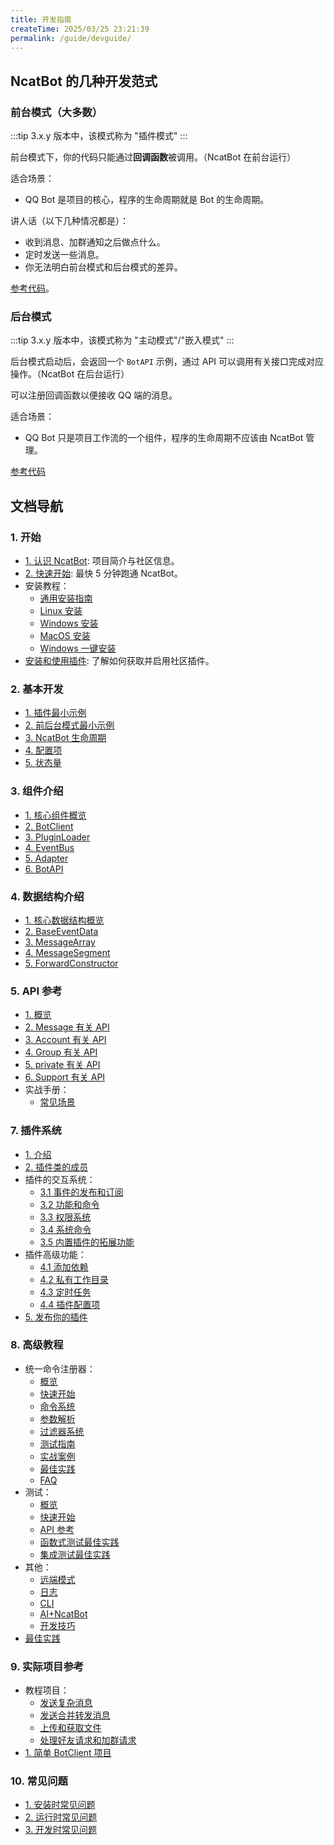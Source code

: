 ```yaml
---
title: 开发指南
createTime: 2025/03/25 23:21:39
permalink: /guide/devguide/
---
```



## NcatBot 的几种开发范式

### 前台模式（大多数）

:::tip
3.x.y 版本中，该模式称为 "插件模式"
:::

前台模式下，你的代码只能通过**回调函数**被调用。（NcatBot 在前台运行）

适合场景：
- QQ Bot 是项目的核心，程序的生命周期就是 Bot 的生命周期。

讲人话（以下几种情况都是）：
- 收到消息、加群通知之后做点什么。
- 定时发送一些消息。
- 你无法明白前台模式和后台模式的差异。

[参考代码](./3.%20安装教程/2.%20Linux%20安装.md#执行代码)。

### 后台模式

:::tip
3.x.y 版本中，该模式称为 "主动模式"/"嵌入模式"
:::

后台模式启动后，会返回一个 `BotAPI` 示例，通过 API 可以调用有关接口完成对应操作。（NcatBot 在后台运行）

可以注册回调函数以便接收 QQ 端的消息。

适合场景：
- QQ Bot 只是项目工作流的一个组件，程序的生命周期不应该由 NcatBot 管理。

[参考代码](./3.%20安装教程/1%20通用安装指南.md#hello-ncatbot)


## 文档导航

### 1. 开始

- [1. 认识 NcatBot](./1.%20认识%20NcatBot.md): 项目简介与社区信息。
- [2. 快速开始](./2.%20快速开始.md): 最快 5 分钟跑通 NcatBot。
- 安装教程：
  - [通用安装指南](./3.%20安装教程/1%20通用安装指南.md)
  - [Linux 安装](./3.%20安装教程/2.%20Linux%20安装.md)
  - [Windows 安装](./3.%20安装教程/3.%20Windows%20安装.md)
  - [MacOS 安装](./3.%20安装教程/4.%20MacOS%20安装.md)
  - [Windows 一键安装](./3.%20安装教程/5.%20Windows%20一键安装.md)
- [安装和使用插件](./4.%20安装和使用插件.md): 了解如何获取并启用社区插件。

### 2. 基本开发

- [1. 插件最小示例](../2.%20基本开发/1.%20插件最小示例.md)
- [2. 前后台模式最小示例](../2.%20基本开发/2.%20前后台模式最小示例.md)
- [3. NcatBot 生命周期](../2.%20基本开发/3.%20NcatBot%20生命周期.md)
- [4. 配置项](../2.%20基本开发/4.%20配置项.md)
- [5. 状态量](../2.%20基本开发/5.%20状态量.md)

### 3. 组件介绍

- [1. 核心组件概览](../3.%20组件介绍/1.%20核心组件概览.md)
- [2. BotClient](../3.%20组件介绍/2.%20BotClient.md)
- [3. PluginLoader](../3.%20组件介绍/3.%20PluginLoader.md)
- [4. EventBus](../3.%20组件介绍/4.%20EventBus.md)
- [5. Adapter](../3.%20组件介绍/5.%20Adapter.md)
- [6. BotAPI](../3.%20组件介绍/6.%20BotAPI.md)

### 4. 数据结构介绍

- [1. 核心数据结构概览](../4.%20数据结构介绍/1.%20核心数据结构概览.md)
- [2. BaseEventData](../4.%20数据结构介绍/2.%20BaseEventData.md)
- [3. MessageArray](../4.%20数据结构介绍/3.%20MessageArray.md)
- [4. MessageSegment](../4.%20数据结构介绍/4.%20MessageSegment.md)
- [5. ForwardConstructor](../4.%20数据结构介绍/5.%20ForwardConstructor.md)

### 5. API 参考

- [1. 概览](../5.%20API%20参考/1.%20概览.md)
- [2. Message 有关 API](../5.%20API%20参考/2.%20Message%20有关%20API.md)
- [3. Account 有关 API](../5.%20API%20参考/3.%20Account%20有关%20API.md)
- [4. Group 有关 API](../5.%20API%20参考/4.%20Group%20有关%20API.md)
- [5. private 有关 API](../5.%20API%20参考/5.%20private%20有关%20API.md)
- [6. Support 有关 API](../5.%20API%20参考/6.%20Support%20有关%20API.md)
- 实战手册：
  - [常见场景](../5.%20API%20参考/7.%20实战手册/1.%20常见场景.md)

### 7. 插件系统

- [1. 介绍](../7.%20插件系统/1.%20介绍.md)
- [2. 插件类的成员](../7.%20插件系统/2.%20插件类的成员.md)
- 插件的交互系统：
  - [3.1 事件的发布和订阅](../7.%20插件系统/3.%20插件的交互系统/3.1%20事件的发布和订阅.md)
  - [3.2 功能和命令](../7.%20插件系统/3.%20插件的交互系统/3.2%20功能和命令.md)
  - [3.3 权限系统](../7.%20插件系统/3.%20插件的交互系统/3.3%20权限系统.md)
  - [3.4 系统命令](../7.%20插件系统/3.%20插件的交互系统/3.4%20系统命令.md)
  - [3.5 内置插件的拓展功能](../7.%20插件系统/3.%20插件的交互系统/3.5%20内置插件的拓展功能.md)
- 插件高级功能：
  - [4.1 添加依赖](../7.%20插件系统/4.%20插件高级功能/4.1.%20添加依赖.md)
  - [4.2 私有工作目录](../7.%20插件系统/4.%20插件高级功能/4.2%20私有工作目录.md)
  - [4.3 定时任务](../7.%20插件系统/4.%20插件高级功能/4.3%20定时任务.md)
  - [4.4 插件配置项](../7.%20插件系统/4.%20插件高级功能/4.4%20插件配置项.md)
- [5. 发布你的插件](../7.%20插件系统/5.%20发布你的插件.md)

### 8. 高级教程

- 统一命令注册器：
  - [概览](../8.%20高级教程/1.%20统一命令注册器/1.%20概览.md)
  - [快速开始](../8.%20高级教程/1.%20统一命令注册器/2.%20快速开始.md)
  - [命令系统](../8.%20高级教程/1.%20统一命令注册器/3.%20命令系统.md)
  - [参数解析](../8.%20高级教程/1.%20统一命令注册器/4.%20参数解析.md)
  - [过滤器系统](../8.%20高级教程/1.%20统一命令注册器/5.%20过滤器系统.md)
  - [测试指南](../8.%20高级教程/1.%20统一命令注册器/6.%20测试指南.md)
  - [实战案例](../8.%20高级教程/1.%20统一命令注册器/7.%20实战案例.md)
  - [最佳实践](../8.%20高级教程/1.%20统一命令注册器/8.%20最佳实践.md)
  - [FAQ](../8.%20高级教程/1.%20统一命令注册器/9.%20FAQ.md)
- 测试：
  - [概览](../8.%20高级教程/2.%20测试/1.%20概览.md)
  - [快速开始](../8.%20高级教程/2.%20测试/2.%20快速开始.md)
  - [API 参考](../8.%20高级教程/2.%20测试/3.%20API%20参考.md)
  - [函数式测试最佳实践](../8.%20高级教程/2.%20测试/4.%20函数式测试最佳实践.md)
  - [集成测试最佳实践](../8.%20高级教程/2.%20测试/5.%20集成测试最佳实践.md)
- 其他：
  - [远端模式](../8.%20高级教程/3.%20其他/1.%20远端模式.md)
  - [日志](../8.%20高级教程/3.%20其他/2.%20日志.md)
  - [CLI](../8.%20高级教程/3.%20其他/3.%20CLI.md)
  - [AI+NcatBot](../8.%20高级教程/3.%20其他/4.%20AI+NcatBot.md)
  - [开发技巧](../8.%20高级教程/3.%20其他/5.%20开发技巧.md)
- [最佳实践](../8.%20高级教程/4.%20最佳实践.md)

### 9. 实际项目参考

- 教程项目：
  - [发送复杂消息](../9.%20实际项目参考/教程项目/1.%20发送复杂消息.md)
  - [发送合并转发消息](../9.%20实际项目参考/教程项目/2.%20发送合并转发消息.md)
  - [上传和获取文件](../9.%20实际项目参考/教程项目/3.%20上传和获取文件.md)
  - [处理好友请求和加群请求](../9.%20实际项目参考/教程项目/4.%20处理好友请求和加群请求.md)
- [1. 简单 BotClient 项目](../9.%20实际项目参考/1.%20简单%20BotClient%20项目.md)

### 10. 常见问题

- [1. 安装时常见问题](../10.%20常见问题/1.%20安装时常见问题.md)
- [2. 运行时常见问题](../10.%20常见问题/2.%20运行时常见问题.md)
- [3. 开发时常见问题](../10.%20常见问题/3.%20开发时常见问题.md)

